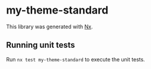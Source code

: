# my-theme-standard

This library was generated with [Nx](https://nx.dev).

## Running unit tests

Run `nx test my-theme-standard` to execute the unit tests.
